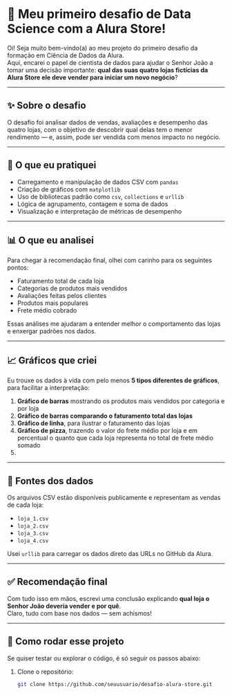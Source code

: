 # 👋 Meu primeiro desafio de Data Science com a Alura Store!

Oi! Seja muito bem-vindo(a) ao meu projeto do primeiro desafio da formação em Ciência de Dados da Alura.  
Aqui, encarei o papel de cientista de dados para ajudar o Senhor João a tomar uma decisão importante: **qual das suas quatro lojas fictícias da Alura Store ele deve vender para iniciar um novo negócio**?

---

## ✨ Sobre o desafio

O desafio foi analisar dados de vendas, avaliações e desempenho das quatro lojas, com o objetivo de descobrir qual delas tem o menor rendimento — e, assim, pode ser vendida com menos impacto no negócio.

---

## 🎯 O que eu pratiquei

- Carregamento e manipulação de dados CSV com `pandas`
- Criação de gráficos com `matplotlib`
- Uso de bibliotecas padrão como `csv`, `collections` e `urllib`
- Lógica de agrupamento, contagem e soma de dados
- Visualização e interpretação de métricas de desempenho

---

## 📊 O que eu analisei

Para chegar à recomendação final, olhei com carinho para os seguintes pontos:

- Faturamento total de cada loja
- Categorias de produtos mais vendidos
- Avaliações feitas pelos clientes
- Produtos mais populares
- Frete médio cobrado

Essas análises me ajudaram a entender melhor o comportamento das lojas e enxergar padrões nos dados.

---

## 📈 Gráficos que criei

Eu trouxe os dados à vida com pelo menos **5 tipos diferentes de gráficos**, para facilitar a interpretação:

1. **Gráfico de barras** mostrando os produtos mais vendidos por categoria e por loja
2. **Gráfico de barras comparando o faturamento total das lojas**
3. **Gráfico de linha**, para ilustrar o faturamento das lojas
4. **Gráfico de pizza**, trazendo o valor do frete médio por loja e em percentual o quanto que cada loja representa no total de frete médio somado
5. 

---

## 📁 Fontes dos dados

Os arquivos CSV estão disponíveis publicamente e representam as vendas de cada loja:

- `loja_1.csv`
- `loja_2.csv`
- `loja_3.csv`
- `loja_4.csv`

Usei `urllib` para carregar os dados direto das URLs no GitHub da Alura.

---

## ✅ Recomendação final

Com tudo isso em mãos, escrevi uma conclusão explicando **qual loja o Senhor João deveria vender e por quê**.  
Claro, tudo com base nos dados — sem achismos! 

---

## 🧪 Como rodar esse projeto

Se quiser testar ou explorar o código, é só seguir os passos abaixo:

1. Clone o repositório:
   ```bash
   git clone https://github.com/seuusuario/desafio-alura-store.git
